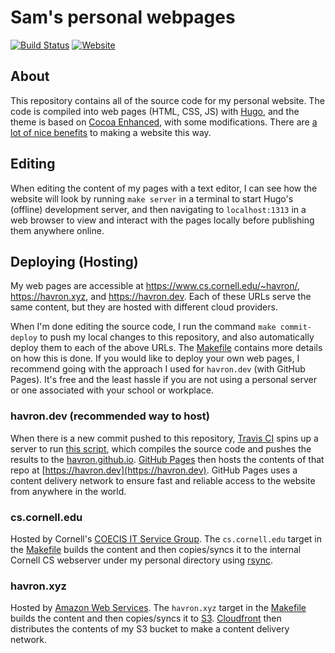 # Sam's personal webpages
[![Build
Status](https://travis-ci.org/havron/min.svg?branch=master)](https://travis-ci.org/havron/min)
[![Website](https://img.shields.io/website-up-down-green-red/http/shields.io.svg)](https://havron.dev)

## About
This repository contains all of the source code for my personal website. The
code is compiled into web pages (HTML, CSS, JS) with
[Hugo](https://gohugo.io/), and the theme is based on [Cocoa
Enhanced](https://github.com/mtn/cocoa-eh-hugo-theme), with some modifications.
There are [a lot of nice
benefits](https://davidwalsh.name/introduction-static-site-generators) to
making a website this way.

## Editing
When editing the content of my pages with a text editor, I can see how the
website will look by running `make server` in a terminal to start Hugo's (offline)
development server, and then navigating to `localhost:1313` in a web browser to
view and interact with the pages locally before publishing them anywhere
online.

## Deploying (Hosting)
My web pages are accessible at <https://www.cs.cornell.edu/~havron/>,
<https://havron.xyz>, and <https://havron.dev>. Each of these URLs
serve the same content, but they are hosted with different
cloud providers.

When I'm done editing the source code, I run the command `make commit-deploy`
to push my local changes to this repository, and also automatically deploy them
to each of the above URLs. The [Makefile](./Makefile) contains more details on
how this is done.  If you would like to deploy your own web pages, I recommend
going with the approach I used for `havron.dev` (with GitHub Pages).  It's free
and the least hassle if you are not using a personal server or one associated
with your school or workplace.

### havron.dev (recommended way to host)
When there is a new commit pushed to this repository, [Travis
CI](https://travis-ci.org) spins up a server to run [this
script](/.travis.yml), which compiles the source code and pushes the results to
the [havron.github.io](https://github.com/havron/havron.github.io). [GitHub
Pages](https://pages.github.com/) then hosts the contents of that repo at
[https://havron.dev](https://havron.dev). GitHub Pages uses a content delivery
network to ensure fast and reliable access to the website from anywhere in the world.

### cs.cornell.edu
Hosted by Cornell's [COECIS IT Service Group](https://it.cornell.edu/coecis).
The `cs.cornell.edu` target in the [Makefile](./Makefile) builds the content
and then copies/syncs it to the internal Cornell CS webserver under my personal
directory using [rsync](https://rsync.samba.org/).

### havron.xyz
Hosted by [Amazon Web Services](https://aws.amazon.com). The `havron.xyz`
target in the [Makefile](./Makefile) builds the content and then copies/syncs
it to [S3](https://aws.amazon.com/s3/).
[Cloudfront](https://aws.amazon.com/cloudfront/) then distributes the contents
of my S3 bucket to make a content delivery network.
